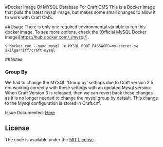 #Docker Image Of MYSQL Database For Craft CMS
This is a Docker Image that pulls the latest mysql image, but makes some small changes to allow it to work with Craft CMS.

##Usage
There is only one required environmental variable to run this docker image. To see more options, check the (Official MySQL Docker Image)[https://hub.docker.com/_/mysql/].

    $ docker run --name mysql -e MYSQL_ROOT_PASSWORD=my-secret-pw skilgarriff/craft-mysql

##Notes

### Group By

We had to change the MYSQL 'Group by' settings due to Craft version 2.5 not working correctly with these settings with an updated Mysql version. When Craft Version 3 is released, then we can revert back these changes as it is no longer needed to change the mysql group by default. This change to the Mysql configuration is stored in Craft.cnf.

Issue Documented: [Here](https://craftcms.stackexchange.com/questions/12084/getting-this-sql-error-group-by-incompatible-with-sql-mode-only-full-group-by/12473)

## License

The code is available under the [MIT License](/LICENSE).
